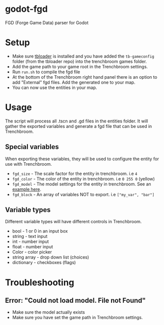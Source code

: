 # godot-fgd

FGD (Forge Game Data) parser for Godot

# Setup

- Make sure [tbloader](https://github.com/codecat/godot-tbloader) is installed and you have added the `tb-gameconfig` folder (from the tbloader repo) into the trenchbroom games folder.
- Add the game path to your game root in the Trenchbroom settings.
- Run `run.sh` to compile the fgd file
- At the bottom of the Trenchbroom right hand panel there is an option to add "External" fgd files. Add the generated one to your map.
- You can now use the entities in your map.

# Usage

The script will process all .tscn and .gd files in the entities folder. It will gather the exported variables and generate a fgd file that can be used in Trenchbroom.

## Special variables

When exporting these variables, they will be used to configure the entity for use with Trenchbroom.

- `fgd_size` - The scale factor for the entity in trenchbroom. i.e `4`
- `fgd_color` - The color of the entity in trenchbroom. i.e `0 255 0` (yellow)
- `fgd_model` - The model settings for the entity in trenchbroom. See an [example here](https://github.com/krazyjakee/godot-fgd/blob/main/entities/models/sphere_script.gd#L7).
- `fgd_block` - An array of variables NOT to export. i.e `["my_var", "bar"]`

## Variable types

Different variable types will have different controls in Trenchbroom.

- bool - 1 or 0 in an input box
- string - text input
- int - number input
- float - number input
- Color - color picker
- string array - drop down list (choices)
- dictionary - checkboxes (flags)

# Troubleshooting

## Error: "Could not load model. File not Found"

- Make sure the model actually exists
- Make sure you have set the game path in Trenchbroom settings.
